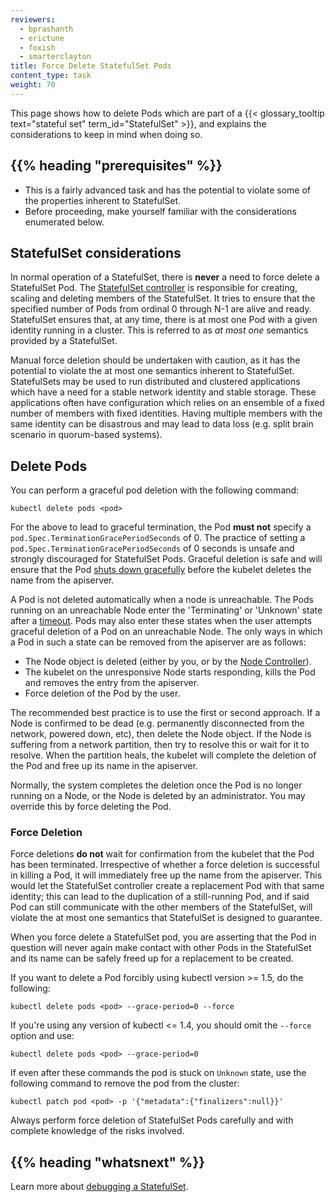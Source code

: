 ```yaml
---
reviewers:
  - bprashanth
  - erictune
  - foxish
  - smarterclayton
title: Force Delete StatefulSet Pods
content_type: task
weight: 70
---
```


<!-- overview -->

This page shows how to delete Pods which are part of a
{{< glossary_tooltip text="stateful set" term_id="StatefulSet" >}},
and explains the considerations to keep in mind when doing so.

## {{% heading "prerequisites" %}}

- This is a fairly advanced task and has the potential to violate some of the properties
  inherent to StatefulSet.
- Before proceeding, make yourself familiar with the considerations enumerated below.

<!-- steps -->

## StatefulSet considerations

In normal operation of a StatefulSet, there is **never** a need to force delete a StatefulSet Pod.
The [StatefulSet controller](/docs/concepts/workloads/controllers/statefulset/) is responsible for
creating, scaling and deleting members of the StatefulSet. It tries to ensure that the specified
number of Pods from ordinal 0 through N-1 are alive and ready. StatefulSet ensures that, at any time,
there is at most one Pod with a given identity running in a cluster. This is referred to as
_at most one_ semantics provided by a StatefulSet.

Manual force deletion should be undertaken with caution, as it has the potential to violate the
at most one semantics inherent to StatefulSet. StatefulSets may be used to run distributed and
clustered applications which have a need for a stable network identity and stable storage.
These applications often have configuration which relies on an ensemble of a fixed number of
members with fixed identities. Having multiple members with the same identity can be disastrous
and may lead to data loss (e.g. split brain scenario in quorum-based systems).

## Delete Pods

You can perform a graceful pod deletion with the following command:

```shell
kubectl delete pods <pod>
```

For the above to lead to graceful termination, the Pod **must not** specify a
`pod.Spec.TerminationGracePeriodSeconds` of 0. The practice of setting a
`pod.Spec.TerminationGracePeriodSeconds` of 0 seconds is unsafe and strongly discouraged
for StatefulSet Pods. Graceful deletion is safe and will ensure that the Pod
[shuts down gracefully](/docs/concepts/workloads/pods/pod-lifecycle/#pod-termination)
before the kubelet deletes the name from the apiserver.

A Pod is not deleted automatically when a node is unreachable.
The Pods running on an unreachable Node enter the 'Terminating' or 'Unknown' state after a
[timeout](/docs/concepts/architecture/nodes/#condition).
Pods may also enter these states when the user attempts graceful deletion of a Pod
on an unreachable Node.
The only ways in which a Pod in such a state can be removed from the apiserver are as follows:

- The Node object is deleted (either by you, or by the
  [Node Controller](/docs/concepts/architecture/nodes/#node-controller)).
- The kubelet on the unresponsive Node starts responding, kills the Pod and removes the entry
  from the apiserver.
- Force deletion of the Pod by the user.

The recommended best practice is to use the first or second approach. If a Node is confirmed
to be dead (e.g. permanently disconnected from the network, powered down, etc), then delete
the Node object. If the Node is suffering from a network partition, then try to resolve this
or wait for it to resolve. When the partition heals, the kubelet will complete the deletion
of the Pod and free up its name in the apiserver.

Normally, the system completes the deletion once the Pod is no longer running on a Node, or
the Node is deleted by an administrator. You may override this by force deleting the Pod.

### Force Deletion

Force deletions **do not** wait for confirmation from the kubelet that the Pod has been terminated.
Irrespective of whether a force deletion is successful in killing a Pod, it will immediately
free up the name from the apiserver. This would let the StatefulSet controller create a replacement
Pod with that same identity; this can lead to the duplication of a still-running Pod,
and if said Pod can still communicate with the other members of the StatefulSet,
will violate the at most one semantics that StatefulSet is designed to guarantee.

When you force delete a StatefulSet pod, you are asserting that the Pod in question will never
again make contact with other Pods in the StatefulSet and its name can be safely freed up for a
replacement to be created.

If you want to delete a Pod forcibly using kubectl version >= 1.5, do the following:

```shell
kubectl delete pods <pod> --grace-period=0 --force
```

If you're using any version of kubectl <= 1.4, you should omit the `--force` option and use:

```shell
kubectl delete pods <pod> --grace-period=0
```

If even after these commands the pod is stuck on `Unknown` state, use the following command to
remove the pod from the cluster:

```shell
kubectl patch pod <pod> -p '{"metadata":{"finalizers":null}}'
```

Always perform force deletion of StatefulSet Pods carefully and with complete knowledge of the risks involved.

## {{% heading "whatsnext" %}}

Learn more about [debugging a StatefulSet](/docs/tasks/debug/debug-application/debug-statefulset/).
